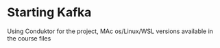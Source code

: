 # Starting Kafka

Using Conduktor for the project, MAc os/Linux/WSL versions available in the course files

